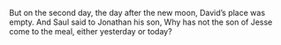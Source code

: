 But on the second day, the day after the new moon, David’s place was empty. And Saul said to Jonathan his son, Why has not the son of Jesse come to the meal, either yesterday or today?

